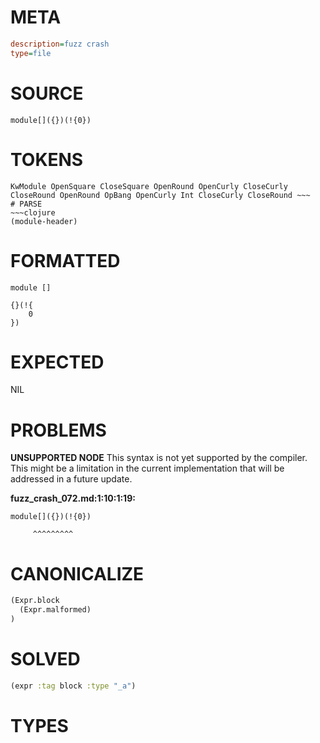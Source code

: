 # META
~~~ini
description=fuzz crash
type=file
~~~
# SOURCE
~~~roc
module[]({})(!{0})
~~~
# TOKENS
~~~text
KwModule OpenSquare CloseSquare OpenRound OpenCurly CloseCurly CloseRound OpenRound OpBang OpenCurly Int CloseCurly CloseRound ~~~
# PARSE
~~~clojure
(module-header)
~~~
# FORMATTED
~~~roc
module []

{}(!{
	0
})
~~~
# EXPECTED
NIL
# PROBLEMS
**UNSUPPORTED NODE**
This syntax is not yet supported by the compiler.
This might be a limitation in the current implementation that will be addressed in a future update.

**fuzz_crash_072.md:1:10:1:19:**
```roc
module[]({})(!{0})
```
         ^^^^^^^^^


# CANONICALIZE
~~~clojure
(Expr.block
  (Expr.malformed)
)
~~~
# SOLVED
~~~clojure
(expr :tag block :type "_a")
~~~
# TYPES
~~~roc
~~~
